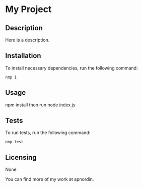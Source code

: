 # My Project

## Description
Here is a description.

## Installation
To install necessary dependencies, run the following command:
```
nmp i
```

## Usage
npm install then run node index.js

## Tests
To run tests, run the following command:
```
nmp test
```

## Licensing
None

You can find more of my work at apnordin.

